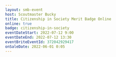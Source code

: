 ```yaml
---
layout: smb-event
host: Scoutmaster Bucky
title: Citizenship in Society Merit Badge Online
online: true
badge: citizenship-in-society
eventDateStart: 2022-07-12 9:00
eventDateEnd: 2022-07-12 13:30
eventBriteEventId: 372042929417
onSaleDate: 2022-06-01 0:05
---
```

